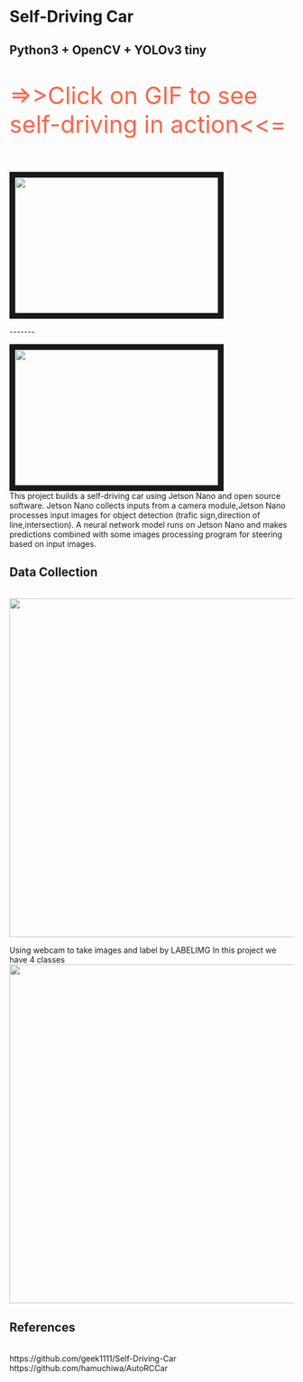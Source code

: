 # Self-Driving Car
## Python3 + OpenCV + YOLOv3 tiny

<p style="color:Tomato;font-size:300%;">=>>Click on GIF to see self-driving in action<<=</p>
</br>
<a href="https://www.youtube.com/watch?v=FiEcJnCTDOk
" target="_blank"><img src="./img/video-_online-video-cutter.com_.gif" width="360" height="240" border="10" /></a>
</br>
<p>-------</p>
<a href="https://www.youtube.com/watch?v=FiEcJnCTDOk
" target="_blank"><img src="https://photos.app.goo.gl/NMoCr9TpKiAWYmTe6" width="360" height="240" border="10" /></a>
</br>
This project builds a self-driving car using Jetson Nano and open source software. Jetson Nano collects inputs from a camera module,Jetson Nano processes input images for object detection (trafic sign,direction of line,intersection). A neural network model runs on Jetson Nano and makes predictions combined with some images processing program for steering based on input images. 

## Data Collection
</br>
<img src="https://photos.app.goo.gl/9qSEbSsneFtHAL3HA" width="600">

Using webcam to take images and label by LABELIMG
In this project we have 4 classes
</br>
<img src="https://photos.app.goo.gl/Vh36dotDCDBYjyJm7" width="600">
</br>
## References
</br>
https://github.com/geek1111/Self-Driving-Car</br>
https://github.com/hamuchiwa/AutoRCCar
